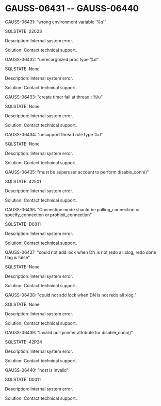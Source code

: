 # GAUSS-06431 -- GAUSS-06440<a name="EN-US_TOPIC_0302073221"></a>

GAUSS-06431: "wrong environment variable '%s'"

SQLSTATE: 22023

Description: Internal system error.

Solution: Contact technical support.

GAUSS-06432: "unrecorgnized proc type %d"

SQLSTATE: None

Description: Internal system error.

Solution: Contact technical support.

GAUSS-06433: "create timer fail at thread : %lu"

SQLSTATE: None

Description: Internal system error.

Solution: Contact technical support.

GAUSS-06434: "unsupport thread role type %d"

SQLSTATE: None

Description: Internal system error.

Solution: Contact technical support.

GAUSS-06435: "must be superuser account to perform disable\_conn\(\)"

SQLSTATE: 42501

Description: Internal system error.

Solution: Contact technical support.

GAUSS-06436: "Connection mode should be polling\_connection or specify\_connection or prohibit\_connection"

SQLSTATE: D0011

Description: Internal system error.

Solution: Contact technical support.

GAUSS-06437: "could not add lock when DN is not redo all xlog, redo done flag is false"

SQLSTATE: None

Description: Internal system error.

Solution: Contact technical support.

GAUSS-06438: "could not add lock when DN is not redo all xlog."

SQLSTATE: None

Description: Internal system error.

Solution: Contact technical support.

GAUSS-06439: "Invalid null pointer attribute for disable\_conn\(\)"

SQLSTATE: 42P24

Description: Internal system error.

Solution: Contact technical support.

GAUSS-06440: "host is invalid"

SQLSTATE: D0011

Description: Internal system error.

Solution: Contact technical support.

